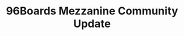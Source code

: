 ---
categories:
- bkk19
description: '> The 96Boards team hosts a community-driven Open-Source mezzanine initiative
  to promote the 96Boards Mezzanine standard adoption and to have free and open-source
  hardware design available to the public.<br>This session would be a status update
  about the community, including but not limited to:<br>1: Our partnership with GroupGets
  as a crowdfunding platform.<br>2: New boards released and/or published.<br>3: Future
  plans and goals.'
future_image:
  featured: 'true'
  path: /assets/images/featured-images/bkk19/BKK19-317.png
session_attendee_num: '1'
session_id: BKK19-317
session_room: 'Keynote Room (World Ballroom BC) '
session_slot:
  end_time: '2019-04-03 11:25:00'
  start_time: '2019-04-03 11:00:00'
session_speakers:
- speaker_bio: Open source software and hardware enthusiast. Currently working at
    96Boards, Linaro as a full-time Maker.
  speaker_company: Linaro
  speaker_image: /assets/images/speakers/bkk19/SahajSarup.jpg
  speaker_location: India
  speaker_name: Sahaj Sarup
  speaker_position: Applications Engineer, 96Boards
  speaker_username: sahaj.sarup
session_track: 96Boards
tag: session
tags:
- IoT and Embedded
title: 96Boards Mezzanine Community Update
---